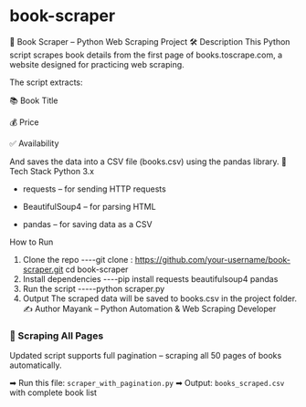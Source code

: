 # book-scraper
📘 Book Scraper – Python Web Scraping Project
🛠️ Description
This Python script scrapes book details from the first page of books.toscrape.com, a website designed for practicing web scraping.

The script extracts:

📚 Book Title

💰 Price

✅ Availability

And saves the data into a CSV file (books.csv) using the pandas library.
🚀 Tech Stack
Python 3.x

*  requests – for sending HTTP requests

*  BeautifulSoup4 – for parsing HTML

*  pandas – for saving data as a CSV

 How to Run
1. Clone the repo
----git clone  : https://github.com/your-username/book-scraper.git
cd book-scraper
2. Install dependencies
----pip install requests beautifulsoup4 pandas
3. Run the script
-----python scraper.py
4. Output
The scraped data will be saved to books.csv in the project folder.
✍️ Author
Mayank – Python Automation & Web Scraping Developer

### 🔄 Scraping All Pages

Updated script supports full pagination – scraping all 50 pages of books automatically.

➡ Run this file: `scraper_with_pagination.py`
➡ Output: `books_scraped.csv` with complete book list



